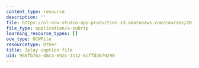 ```yaml
---
content_type: resource
description: ''
file: https://ol-ocw-studio-app-production.s3.amazonaws.com/courses/20-219-becoming-the-next-bill-nye-writing-and-hosting-the-educational-show-january-iap-2015/960fb76ad8c3692c31126cffd3879290_AjK2zF9yN0k.srt
file_type: application/x-subrip
learning_resource_types: []
ocw_type: OCWFile
resourcetype: Other
title: 3play caption file
uid: 960fb76a-d8c3-692c-3112-6cffd3879290
---
```

